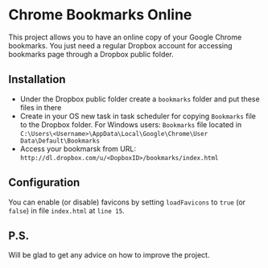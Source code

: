Chrome Bookmarks Online
=======================


This project allows you to have an online copy of your Google Chrome bookmarks.
You just need a regular Dropbox account for accessing bookmarks page through a Dropbox public folder.

Installation
------------

* Under the Dropbox public folder create a `bookmarks` folder and put these files in there
* Create in your OS new task in task scheduler for copying `Bookmarks` file to the Dropbox folder. 
For Windows users: `Bookmarks` file located in `C:\Users\<Username>\AppData\Local\Google\Chrome\User Data\Default\Bookmarks`
* Access your bookmarsk from URL: `http://dl.dropbox.com/u/<DopboxID>/bookmarks/index.html`

Configuration
-------------

You can enable (or disable) favicons by setting `loadFavicons` to `true` (or `false`) in file `index.html` at `line 15`.


P.S.
----

Will be glad to get any advice on how to improve the project. 
